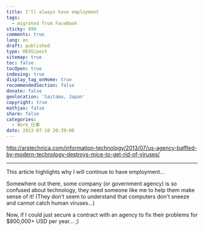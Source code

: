 ```yaml
---
title: I'll always have employment
tags:
  - migrated from FaceBook
sticky: 999
comments: true
lang: en
draft: published
type: HEXO/post
sitemap: true
toc: false
tocOpen: true
indexing: true
display_tag_onHome: true
recommendedSection: false
donate: false
geolocation: 'Saitama, Japan'
copyright: true
mathjax: false
share: false
categories:
  - Work_仕事
date: 2013-07-10 20:39:00
---
```

http://arstechnica.com/information-technology/2013/07/us-agency-baffled-by-modern-technology-destroys-mice-to-get-rid-of-viruses/

---

This article highlights why I will continue to have employment... 

Somewhere out there, some company (or government agency) is so confused about technology, they need someone like me to help them make sense of it! (They don't seem to understand that computers don't sneeze and cannot catch human viruses...)

Now, if I could just secure a contract with an agency to fix their problems for $800,000+ USD per year... ;)
